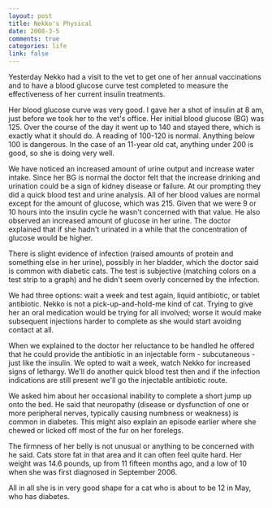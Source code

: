 ```yaml
--- 
layout: post
title: Nekko's Physical
date: 2008-3-5
comments: true
categories: life
link: false
---
```

Yesterday Nekko had a visit to the vet to get one of her annual vaccinations and to have a blood glucose curve test completed to measure the effectiveness of her current insulin treatments.

Her blood glucose curve was very good.  I gave her a shot of insulin at 8 am, just before we took her to the vet's office.  Her initial blood glucose (BG) was 125.  Over the course of the day it went up to 140 and stayed there, which is exactly what it should do.  A reading of 100-120 is normal.  Anything below 100 is dangerous.  In the case of an 11-year old cat, anything under 200 is good, so she is doing very well.

We have noticed an increased amount of urine output and increase water intake.  Since her BG is normal the doctor felt that the increase drinking and urination could be a sign of kidney disease or failure.  At our prompting they did a quick blood test and urine analysis.  All of her blood values are normal except for the amount of glucose, which was 215.  Given that we were 9 or 10 hours into the insulin cycle he wasn't concerned with that value.  He also observed an increased amount of glucose in her urine.  The doctor explained that if she hadn't urinated in a while that the concentration of glucose would be higher.

There is slight evidence of infection (raised amounts of protein and something else in her urine), possibly in her bladder, which the doctor said is common with diabetic cats.  The test is subjective (matching colors on a test strip to a graph) and he didn't seem overly concerned by the infection.

We had three options:  wait a week and test again, liquid antibiotic, or tablet antibiotic.  Nekko is not a pick-up-and-hold-me kind of cat.  Trying to give her an oral medication would be trying for all involved; worse it would make subsequent injections harder to complete as she would start avoiding contact at all.

When we explained to the doctor her reluctance to be handled he offered that he could provide the antibiotic in an injectable form - subcutaneous - just like the insulin.  We opted to wait a week, watch Nekko for increased signs of lethargy.  We'll do another quick blood test then and if the infection indications are still present we'll go the injectable antibiotic route.

We asked him about her occasional inability to complete a short jump up onto the bed.  He said that neuropathy (disease or dysfunction of one or more peripheral nerves, typically causing numbness or weakness) is common in diabetes.  This might also explain an episode earlier where she chewed or licked off most of the fur on her forelegs.

The firmness of her belly is not unusual or anything to be concerned with he said.  Cats store fat in that area and it can often feel quite hard.  Her weight was 14.6 pounds, up from 11 fifteen months ago, and a low of 10 when she was first diagnosed in September 2006.

All in all she is in very good shape for a cat who is about to be 12 in May, who has diabetes.
